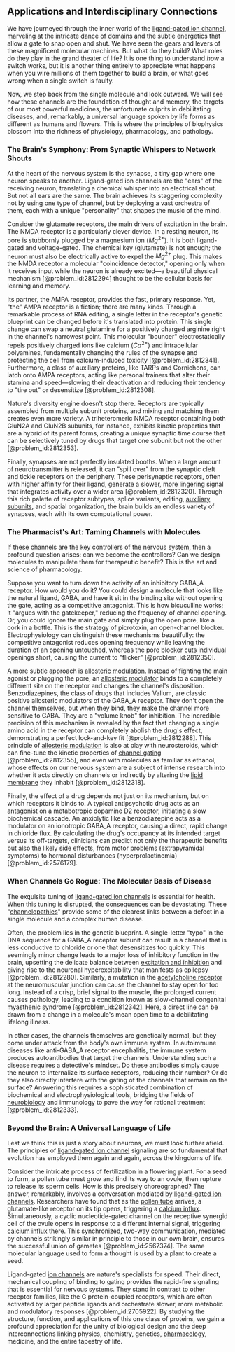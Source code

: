 ## Applications and Interdisciplinary Connections

We have journeyed through the inner world of the [ligand-gated ion channel](@article_id:145691), marveling at the intricate dance of domains and the subtle energetics that allow a gate to snap open and shut. We have seen the gears and levers of these magnificent molecular machines. But what do they build? What roles do they play in the grand theater of life? It is one thing to understand *how* a switch works, but it is another thing entirely to appreciate what happens when you wire millions of them together to build a brain, or what goes wrong when a single switch is faulty.

Now, we step back from the single molecule and look outward. We will see how these channels are the foundation of thought and memory, the targets of our most powerful medicines, the unfortunate culprits in debilitating diseases, and, remarkably, a universal language spoken by life forms as different as humans and flowers. This is where the principles of biophysics blossom into the richness of physiology, pharmacology, and pathology.

### The Brain's Symphony: From Synaptic Whispers to Network Shouts

At the heart of the nervous system is the synapse, a tiny gap where one neuron speaks to another. Ligand-gated ion channels are the "ears" of the receiving neuron, translating a chemical whisper into an electrical shout. But not all ears are the same. The brain achieves its staggering complexity not by using one type of channel, but by deploying a vast orchestra of them, each with a unique "personality" that shapes the music of the mind.

Consider the glutamate receptors, the main drivers of excitation in the brain. The NMDA receptor is a particularly clever device. In a resting neuron, its pore is stubbornly plugged by a magnesium ion ($Mg^{2+}$). It is both ligand-gated and voltage-gated. The chemical key (glutamate) is not enough; the neuron must also be electrically active to expel the $Mg^{2+}$ plug. This makes the NMDA receptor a molecular "coincidence detector," opening only when it receives input while the neuron is already excited—a beautiful physical mechanism [@problem_id:2812294] thought to be the cellular basis for learning and memory.

Its partner, the AMPA receptor, provides the fast, primary response. Yet, "the" AMPA receptor is a fiction; there are many kinds. Through a remarkable process of RNA editing, a single letter in the receptor's genetic blueprint can be changed before it's translated into protein. This single change can swap a neutral glutamine for a positively charged arginine right in the channel's narrowest point. This molecular "bouncer" electrostatically repels positively charged ions like calcium ($Ca^{2+}$) and intracellular polyamines, fundamentally changing the rules of the synapse and protecting the cell from calcium-induced toxicity [@problem_id:2812341]. Furthermore, a class of auxiliary proteins, like TARPs and Cornichons, can latch onto AMPA receptors, acting like personal trainers that alter their stamina and speed—slowing their deactivation and reducing their tendency to "tire out" or desensitize [@problem_id:2812308].

Nature's diversity engine doesn't stop there. Receptors are typically assembled from multiple subunit proteins, and mixing and matching them creates even more variety. A triheteromeric NMDA receptor containing both GluN2A and GluN2B subunits, for instance, exhibits kinetic properties that are a hybrid of its parent forms, creating a unique synaptic time course that can be selectively tuned by drugs that target one subunit but not the other [@problem_id:2812353].

Finally, synapses are not perfectly insulated booths. When a large amount of neurotransmitter is released, it can "spill over" from the synaptic cleft and tickle receptors on the periphery. These perisynaptic receptors, often with higher affinity for their ligand, generate a slower, more lingering signal that integrates activity over a wider area [@problem_id:2812320]. Through this rich palette of receptor subtypes, splice variants, editing, [auxiliary subunits](@article_id:193094), and spatial organization, the brain builds an endless variety of synapses, each with its own computational power.

### The Pharmacist's Art: Taming Channels with Molecules

If these channels are the key controllers of the nervous system, then a profound question arises: can we become the controllers? Can we design molecules to manipulate them for therapeutic benefit? This is the art and science of pharmacology.

Suppose you want to turn down the activity of an inhibitory GABA_A receptor. How would you do it? You could design a molecule that looks like the natural ligand, GABA, and have it sit in the binding site without opening the gate, acting as a competitive antagonist. This is how bicuculline works; it "argues with the gatekeeper," reducing the frequency of channel opening. Or, you could ignore the main gate and simply plug the open pore, like a cork in a bottle. This is the strategy of picrotoxin, an open-channel blocker. Electrophysiology can distinguish these mechanisms beautifully: the competitive antagonist reduces opening frequency while leaving the duration of an opening untouched, whereas the pore blocker cuts individual openings short, causing the current to "flicker" [@problem_id:2812350].

A more subtle approach is [allosteric modulation](@article_id:146155). Instead of fighting the main agonist or plugging the pore, an [allosteric modulator](@article_id:188118) binds to a completely different site on the receptor and changes the channel's disposition. Benzodiazepines, the class of drugs that includes Valium, are classic positive allosteric modulators of the GABA_A receptor. They don't open the channel themselves, but when they bind, they make the channel more sensitive to GABA. They are a "volume knob" for inhibition. The incredible precision of this mechanism is revealed by the fact that changing a single amino acid in the receptor can completely abolish the drug's effect, demonstrating a perfect lock-and-key fit [@problem_id:2812288]. This principle of [allosteric modulation](@article_id:146155) is also at play with neurosteroids, which can fine-tune the kinetic properties of [channel gating](@article_id:152590) [@problem_id:2812355], and even with molecules as familiar as ethanol, whose effects on our nervous system are a subject of intense research into whether it acts directly on channels or indirectly by altering the [lipid membrane](@article_id:193513) they inhabit [@problem_id:2812318].

Finally, the effect of a drug depends not just on its mechanism, but on which receptors it binds to. A typical antipsychotic drug acts as an antagonist on a metabotropic dopamine D2 receptor, initiating a slow biochemical cascade. An anxiolytic like a benzodiazepine acts as a modulator on an ionotropic GABA_A receptor, causing a direct, rapid change in chloride flux. By calculating the drug's occupancy at its intended target versus its off-targets, clinicians can predict not only the therapeutic benefits but also the likely side effects, from motor problems (extrapyramidal symptoms) to hormonal disturbances (hyperprolactinemia) [@problem_id:2576179].

### When Channels Go Rogue: The Molecular Basis of Disease

The exquisite tuning of [ligand-gated ion channels](@article_id:151572) is essential for health. When this tuning is disrupted, the consequences can be devastating. These "[channelopathies](@article_id:141693)" provide some of the clearest links between a defect in a single molecule and a complex human disease.

Often, the problem lies in the genetic blueprint. A single-letter "typo" in the DNA sequence for a GABA_A receptor subunit can result in a channel that is less conductive to chloride or one that desensitizes too quickly. This seemingly minor change leads to a major loss of inhibitory function in the brain, upsetting the delicate balance between [excitation and inhibition](@article_id:175568) and giving rise to the neuronal hyperexcitability that manifests as epilepsy [@problem_id:2812280]. Similarly, a mutation in the [acetylcholine receptor](@article_id:168724) at the neuromuscular junction can cause the channel to stay open for too long. Instead of a crisp, brief signal to the muscle, the prolonged current causes pathology, leading to a condition known as slow-channel congenital myasthenic syndrome [@problem_id:2812342]. Here, a direct line can be drawn from a change in a molecule's mean open time to a debilitating lifelong illness.

In other cases, the channels themselves are genetically normal, but they come under attack from the body's own immune system. In autoimmune diseases like anti-GABA_A receptor encephalitis, the immune system produces autoantibodies that target the channels. Understanding such a disease requires a detective's mindset. Do these antibodies simply cause the neuron to internalize its surface receptors, reducing their number? Or do they also directly interfere with the gating of the channels that remain on the surface? Answering this requires a sophisticated combination of biochemical and electrophysiological tools, bridging the fields of [neurobiology](@article_id:268714) and immunology to pave the way for rational treatment [@problem_id:2812333].

### Beyond the Brain: A Universal Language of Life

Lest we think this is just a story about neurons, we must look further afield. The principles of [ligand-gated ion channel](@article_id:145691) signaling are so fundamental that evolution has employed them again and again, across the kingdoms of life.

Consider the intricate process of fertilization in a flowering plant. For a seed to form, a pollen tube must grow and find its way to an ovule, then rupture to release its sperm cells. How is this precisely choreographed? The answer, remarkably, involves a conversation mediated by [ligand-gated ion channels](@article_id:151572). Researchers have found that as the [pollen tube](@article_id:272365) arrives, a glutamate-like receptor on its tip opens, triggering a [calcium influx](@article_id:268803). Simultaneously, a cyclic nucleotide-gated channel on the receptive synergid cell of the ovule opens in response to a different internal signal, triggering [calcium influx](@article_id:268803) there. This synchronized, two-way communication, mediated by channels strikingly similar in principle to those in our own brain, ensures the successful union of gametes [@problem_id:2567374]. The same molecular language used to form a thought is used by a plant to create a seed.

Ligand-gated [ion channels](@article_id:143768) are nature's specialists for speed. Their direct, mechanical coupling of binding to gating provides the rapid-fire signaling that is essential for nervous systems. They stand in contrast to other receptor families, like the G protein-coupled receptors, which are often activated by larger peptide ligands and orchestrate slower, more metabolic and modulatory responses [@problem_id:2705922]. By studying the structure, function, and applications of this one class of proteins, we gain a profound appreciation for the unity of biological design and the deep interconnections linking physics, chemistry, genetics, [pharmacology](@article_id:141917), medicine, and the entire tapestry of life.